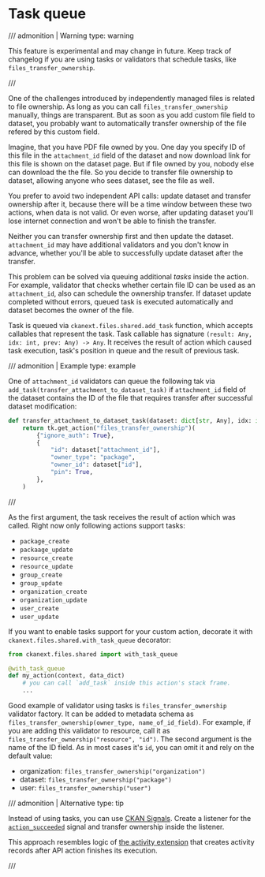 # Task queue

/// admonition | Warning
    type: warning

This feature is experimental and may change in future. Keep track of changelog
if you are using tasks or validators that schedule tasks, like
`files_transfer_ownership`.

///

One of the challenges introduced by independently managed files is related to
file ownership. As long as you can call `files_transfer_ownership` manually,
things are transparent. But as soon as you add custom file field to dataset,
you probably want to automatically transfer ownership of the file refered by
this custom field.

Imagine, that you have PDF file owned by you. One day you specify ID of this
file in the `attachment_id` field of the dataset and now download link for this
file is shown on the dataset page. But if file owned by you, nobody else can
download the the file. So you decide to transfer file ownership to dataset,
allowing anyone who sees dataset, see the file as well.

You prefer to avoid two independent API calls: update dataset and transfer
ownership after it, because there will be a time window between these two
actions, when data is not valid. Or even worse, after updating dataset you'll
lose internet connection and won't be able to finish the transfer.

Neither you can transfer ownership first and then update the
dataset. `attachment_id` may have additional validators and you don't know in
advance, whether you'll be able to successfully update dataset after the
transfer.

This problem can be solved via queuing additional *tasks* inside the
action. For example, validator that checks whether certain file ID can be used
as an `attachment_id`, also can schedule the ownership transfer. If dataset
update completed without errors, queued task is executed automatically and
dataset becomes the owner of the file.

Task is queued via `ckanext.files.shared.add_task` function, which accepts
callables that represent the task. Task callable has signature `(result: Any,
idx: int, prev: Any) -> Any`. It receives the result of action which
caused task execution, task's position in queue and the result of previous
task.

/// admonition | Example
    type: example

One of `attachment_id` validators can queue the following tak via
`add_task(transfer_attachment_to_dataset_task)` if `attachment_id` field of the
dataset contains the ID of the file that requires transfer after successful
dataset modification:

```python
def transfer_attachment_to_dataset_task(dataset: dict[str, Any], idx: int, prev: Any) -> Any:
    return tk.get_action("files_transfer_ownership")(
        {"ignore_auth": True},
        {
            "id": dataset["attachment_id"],
            "owner_type": "package",
            "owner_id": dataset["id"],
            "pin": True,
        },
    )
```

///

As the first argument, the task receives the result of action which was
called. Right now only following actions support tasks:

* `package_create`
* `packaage_update`
* `resource_create`
* `resource_update`
* `group_create`
* `group_update`
* `organization_create`
* `organization_update`
* `user_create`
* `user_update`

If you want to enable tasks support for your custom action, decorate it with
`ckanext.files.shared.with_task_queue` decorator:

```python
from ckanext.files.shared import with_task_queue

@with_task_queue
def my_action(context, data_dict)
    # you can call `add_task` inside this action's stack frame.
    ...
```

Good example of validator using tasks is `files_transfer_ownership` validator
factory. It can be added to metadata schema as
`files_transfer_ownership(owner_type, name_of_id_field)`. For example, if you
are adding this validator to resource, call it as
`files_transfer_ownership("resource", "id")`. The second argument is the name
of the ID field. As in most cases it's `id`, you can omit it and rely on the
default value:

* organization: `files_transfer_ownership("organization")`
* dataset: `files_transfer_ownership("package")`
* user: `files_transfer_ownership("user")`


/// admonition | Alternative
    type: tip

Instead of using tasks, you can use [CKAN
Signals](https://docs.ckan.org/en/2.11/extensions/signals.html). Create a
listener for the
[`action_succeeded`](https://docs.ckan.org/en/2.11/extensions/signals.html#ckan.lib.signals.action_succeeded)
signal and transfer ownership inside the listener.

This approach resembles logic of [the activity
extension](https://github.com/ckan/ckan/blob/ckan-2.11.2/ckanext/activity/subscriptions.py#L24-L26)
that creates activity records after API action finishes its execution.

///
